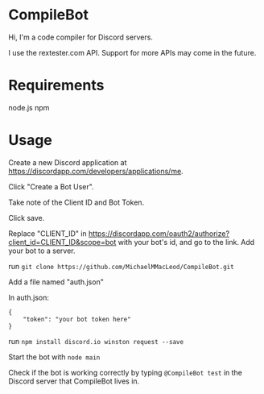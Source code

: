 CompileBot
==========
Hi, I'm a code compiler for Discord servers.

I use the rextester.com API. Support for more APIs may come in the future.

Requirements
============
node.js
npm

Usage
=====
Create a new Discord application at https://discordapp.com/developers/applications/me.

Click "Create a Bot User".

Take note of the Client ID and Bot Token.

Click save.

Replace "CLIENT_ID" in https://discordapp.com/oauth2/authorize?client_id=CLIENT_ID&scope=bot with your bot's id, and go to the link. Add your bot to a server.

run `git clone https://github.com/MichaelMMacLeod/CompileBot.git`

Add a file named "auth.json"

In auth.json:
```
{
	"token": "your bot token here"
}
```

run `npm install discord.io winston request --save`

Start the bot with `node main`

Check if the bot is working correctly by typing `@CompileBot test` in the Discord server that CompileBot lives in.